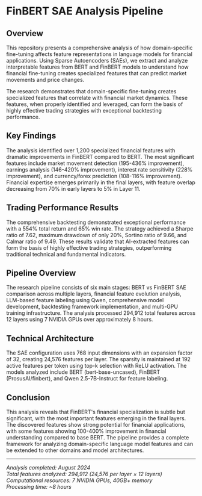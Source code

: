 # FinBERT SAE Analysis Pipeline

## Overview

This repository presents a comprehensive analysis of how domain-specific fine-tuning affects feature representations in language models for financial applications. Using Sparse Autoencoders (SAEs), we extract and analyze interpretable features from BERT and FinBERT models to understand how financial fine-tuning creates specialized features that can predict market movements and price changes.

The research demonstrates that domain-specific fine-tuning creates specialized features that correlate with financial market dynamics. These features, when properly identified and leveraged, can form the basis of highly effective trading strategies with exceptional backtesting performance.

## Key Findings

The analysis identified over 1,200 specialized financial features with dramatic improvements in FinBERT compared to BERT. The most significant features include market movement detection (195-436% improvement), earnings analysis (146-420% improvement), interest rate sensitivity (228% improvement), and currency/forex prediction (108-116% improvement). Financial expertise emerges primarily in the final layers, with feature overlap decreasing from 70% in early layers to 5% in Layer 11.

## Trading Performance Results

The comprehensive backtesting demonstrated exceptional performance with a 554% total return and 65% win rate. The strategy achieved a Sharpe ratio of 7.62, maximum drawdown of only 20%, Sortino ratio of 9.66, and Calmar ratio of 9.49. These results validate that AI-extracted features can form the basis of highly effective trading strategies, outperforming traditional technical and fundamental indicators.

## Pipeline Overview

The research pipeline consists of six main stages: BERT vs FinBERT SAE comparison across multiple layers, financial feature evolution analysis, LLM-based feature labeling using Qwen, comprehensive model development, backtesting framework implementation, and multi-GPU training infrastructure. The analysis processed 294,912 total features across 12 layers using 7 NVIDIA GPUs over approximately 8 hours.

## Technical Architecture

The SAE configuration uses 768 input dimensions with an expansion factor of 32, creating 24,576 features per layer. The sparsity is maintained at 192 active features per token using top-k selection with ReLU activation. The models analyzed include BERT (bert-base-uncased), FinBERT (ProsusAI/finbert), and Qwen 2.5-7B-Instruct for feature labeling.

## Conclusion

This analysis reveals that FinBERT's financial specialization is subtle but significant, with the most important features emerging in the final layers. The discovered features show strong potential for financial applications, with some features showing 100-400% improvement in financial understanding compared to base BERT. The pipeline provides a complete framework for analyzing domain-specific language model features and can be extended to other domains and model architectures.

---

*Analysis completed: August 2024*  
*Total features analyzed: 294,912 (24,576 per layer × 12 layers)*  
*Computational resources: 7 NVIDIA GPUs, 40GB+ memory*  
*Processing time: ~8 hours* 